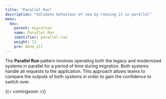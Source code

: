 ```yaml
---
title: "Parallel Run"
description: "Validate behaviour of new by running it in parallel"
menu:
  doc:
    parent: migration
    name: Parallel Run
    identifier: parallel-run
    weight: 11
    pre: done_all
---
```


The **Parallel Run** pattern involves operating both the legacy and modernized systems in parallel for a period of time during migration. Both systems handle all requests to the application. This approach allows teams to compare the outputs of both systems in order to gain the confidence to switch over.

{{< comingsoon >}}
